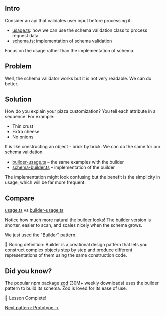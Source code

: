## Intro

Consider an api that validates user input before processing it.

- [usage.ts](usage.ts): how we can use the schema validation class to process request data
- [schema.ts](schema.ts): implementation of schema validation

Focus on the usage rather than the implementation of schema.

## Problem

Well, the schema validator works but it is not very readable. We can do better.

## Solution

How do you explain your pizza customization? You tell each attribute in a sequence. For example:

- Thin crust
- Extra cheese
- No onions

It is like constructing an object - brick by brick. We can do the same for our schema validation.

- [builder-usage.ts](builder-usage.ts) – the same examples with the builder
- [schema-builder.ts](schema-builder.ts) – implementation of the builder

The implementation might look confusing but the benefit is the simplicity in usage, which will be far more frequent.

## Compare

[usage.ts](usage.ts) vs [builder-usage.ts](builder-usage.ts)

Notice how much more natural the builder looks! The builder version is shorter, easier to scan, and scales nicely when the schema grows.

We just used the "Builder" pattern.

🥱 Boring definition: Builder is a creational design pattern that lets you construct complex objects step by step and produce different representations of them using the same construction code.

## Did you know?

The popular npm package [zod](https://www.npmjs.com/package/zod) (30M+ weekly downloads) uses the builder pattern to build its schema. Zod is loved for its ease of use.

🌱 Lesson Complete!

[Next pattern: Prototype →](/learn/design-patterns-using-typescript/3-prototype)
